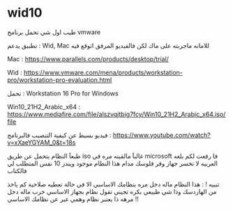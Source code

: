 # wid10

طيب اول شي تحمل برنامج vmware 

تطبيق يدعم : Wid, Mac
للامانه ماجربته على ماك لكن فالفيديو المرفق اتوقع فيه 

Mac : https://www.parallels.com/products/desktop/trial/

Wid : https://www.vmware.com/mena/products/workstation-pro/workstation-pro-evaluation.html 


تحمل : Workstation 16 Pro for Windows

Win10_21H2_Arabic_x64 : https://www.mediafire.com/file/alszvqjtbig7fcy/Win10_21H2_Arabic_x64.iso/file

فيديو بسيط عن كيفية التنصيب فالبرنامج : https://www.youtube.com/watch?v=xXaeYGYAM_0&t=18s

طبعآ النظام يتحمل عن طريق iso غالبآ مالقيته مره في microsoft فا رفعت لكم بلغه العربيه 
لا تخسر جهاز وفر فلوسك مدام هذا النظام موجود ويندز 10 نفس المتطلب لي فالكتاب 

تنبيه ! : هذا النظام ماله دخل مره بنظامك الاساسي الا في حالة تعطيه صلاحية كم ياخذ من الهاردسك وذا شي طبيعي بكره تجيني تقول نظام بجهاز الاساسي خرب ماله دخل مرهه ذا يعتبر نظام وهمي غير عن نظامك الاساسي !!

